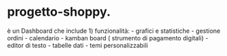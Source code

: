 # progetto-shoppy.
è un Dashboard che include 1) funzionalità: - grafici e statistiche - gestione ordini - calendario - kamban board ( strumento di pagamento digitali) - editor di testo - tabelle dati - temi personalizzabili 
